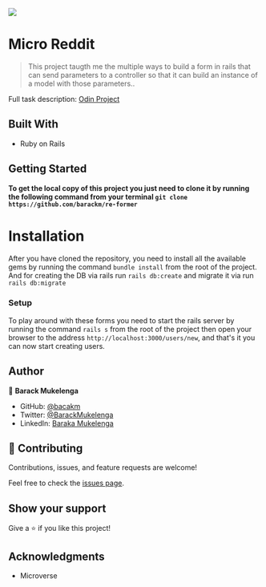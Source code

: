 ![](https://img.shields.io/badge/Microverse-blueviolet)

# Micro Reddit

> This project taugth me the multiple ways to build a form in rails that can send parameters to a controller so that it can build an instance of a model with those parameters..

Full task description: [Odin Project](https://www.theodinproject.com/courses/ruby-on-rails/lessons/forms)

## Built With

- Ruby on Rails

## Getting Started

**To get the local copy of this project you just need to clone it by running the following command from your terminal `git clone https://github.com/barackm/re-former`**

# Installation

After you have cloned the repository, you need to install all the available gems by running the command `bundle install` from the root of the project.
And for creating the DB via rails run `rails db:create` and migrate it via run `rails db:migrate`

### Setup

To play around with these forms you need to start the rails server by running the command `rails s` from the root of the project then open your browser to the address `http://localhost:3000/users/new`, and that's it you can now start creating users.

## Author

👤 **Barack Mukelenga**

- GitHub: [@bacakm](https://github.com/barackm)
- Twitter: [@BarackMukelenga](https://twitter.com/BarackMukelenga)
- LinkedIn: [Baraka Mukelenga](https://www.linkedin.com/in/baraka-mukelenga/)

## 🤝 Contributing

Contributions, issues, and feature requests are welcome!

Feel free to check the [issues page](https://github.com/barackm/micro-reddit/issues).

## Show your support

Give a ⭐️ if you like this project!

## Acknowledgments

- Microverse
